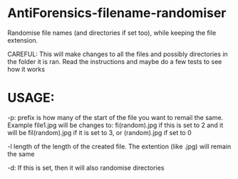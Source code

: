 # AntiForensics-filename-randomiser
Randomise file names (and directories if set too), while keeping the file extension.

CAREFUL: This will make changes to all the files and possibly directories in the folder it is ran.
Read the instructions and maybe do a few tests to see how it works

# USAGE:
-p: prefix is how many of the start of the file you want to remail the same.
Example file1.jpg will be changes to: 
fi(random).jpg if this is set to 2 and it will be
fil(random).jpg if it is set to 3, or
(random).jpg if set to 0


-l length of the length of the created file. The extention (like .jpg) will remain the same

-d: If this is set, then it will also randomise directories

